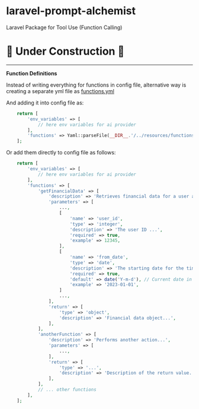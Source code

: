 # laravel-prompt-alchemist
Laravel Package for Tool Use (Function Calling)

# 🚧 Under Construction 🚧

--------------------------------
**Function Definitions**

Instead of writing everything for functions in config file, alternative way is creating a separate yml file as [functions.yml](resources/functions.yml)

And adding it into config file as:
```php
    return [
        'env_variables' => [
            // here env variables for ai provider
        ],
        'functions' => Yaml::parseFile(__DIR__.'/../resources/functions.yml'),
    ];
```

Or add them directly to config file as follows:

```php
    return [
        'env_variables' => [
            // here env variables for ai provider
        ],
        'functions' => [
            'getFinancialData' => [
                'description' => 'Retrieves financial data for a user and timeframe.',
                'parameters' => [
                    ...,
                    [
                        'name' => 'user_id',
                        'type' => 'integer',
                        'description' => 'The user ID ...',
                        'required' => true,
                        'example' => 12345,
                    ],
                    [
                        'name' => 'from_date',
                        'type' => 'date',
                        'description' => 'The starting date for the timeframe (inclusive).',
                        'required' => true,
                        'default' => date('Y-m-d'), // Current date in YYYY-MM-DD format
                        'example' => '2023-01-01',
                    ]
                    ...,
                ],
                'return' => [
                    'type' => 'object',
                    'description' => 'Financial data object...',
                ],
            ],
            'anotherFunction' => [
                'description' => 'Performs another action...',
                'parameters' => [
                    ...,
                ],
                'return' => [
                    'type' => '...',
                    'description' => 'Description of the return value...',
                ],
            ],
            // ... other functions
        ],
    ];
```
